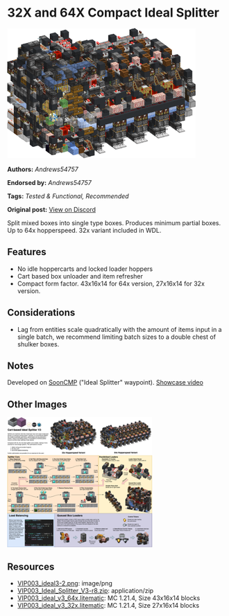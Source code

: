 # 32X and 64X Compact Ideal Splitter
<img alt="sdsimage.png" src="images/sdsimage.png?raw=1" height="300px">

**Authors:** *Andrews54757*

**Endorsed by:** *Andrews54757*

**Tags:** *Tested & Functional, Recommended*

**Original post:** [View on Discord](https://discord.com/channels/1375556143186837695/1388318356377043076)

Split mixed boxes into single type boxes. Produces minimum partial boxes. Up to 64x hopperspeed. 32x variant included in WDL.

## Features
- No idle hoppercarts and locked loader hoppers
- Cart based box unloader and item refresher
- Compact form factor. 43x16x14 for 64x version, 27x16x14 for 32x version.

## Considerations
- Lag from entities scale quadratically with the amount of items input in a single batch, we recommend limiting batch sizes to a double chest of shulker boxes.

## Notes
Developed on [SoonCMP](https://soontech.org) ("Ideal Splitter" waypoint). [Showcase video](https://www.youtube.com/watch?v=PW318UfnCfU)

## Other Images
<img src="images/ideal3-2.png?raw=1" height="300px">

## Resources
- [VIP003_ideal3-2.png](attachments/VIP003_ideal3-2.png): image/png
- [VIP003_Ideal_Splitter_V3-r8.zip](attachments/VIP003_Ideal_Splitter_V3-r8.zip): application/zip
- [VIP003_ideal_v3_64x.litematic](attachments/VIP003_ideal_v3_64x.litematic): MC 1.21.4, Size 43x16x14 blocks
- [VIP003_ideal_v3_32x.litematic](attachments/VIP003_ideal_v3_32x.litematic): MC 1.21.4, Size 27x16x14 blocks
